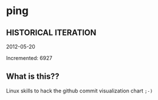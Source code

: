 # ping

## HISTORICAL ITERATION
2012-05-20

Incremented: 6927

## What is this?? 
Linux skills to hack the github commit visualization chart `;-)`
